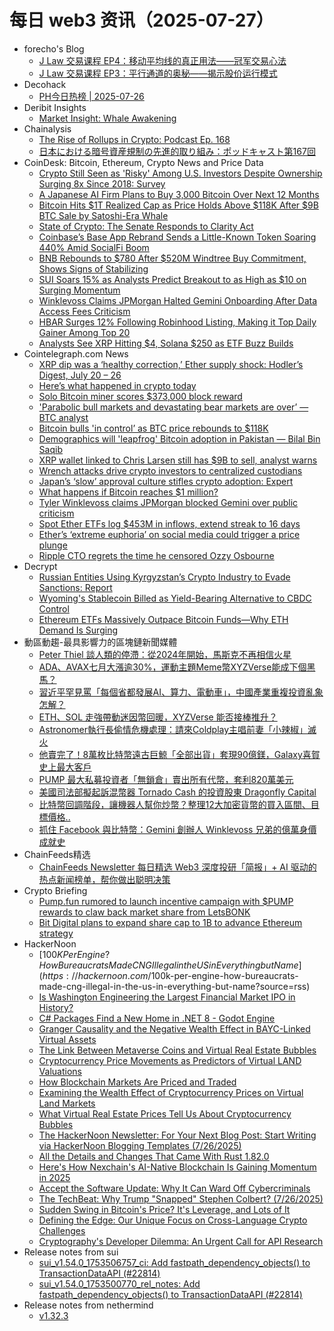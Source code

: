 # 每日 web3 资讯（2025-07-27）

- forecho's Blog
  - [J Law 交易课程 EP4：移动平均线的真正用法——冠军交易心法](https://blog.forecho.com/jlaw-meta-strategy-ep4.html)
  - [J Law 交易课程 EP3：平行通道的奥秘——揭示股价运行模式](https://blog.forecho.com/jlaw-meta-strategy-ep3.html)
- Decohack
  - [PH今日热榜 | 2025-07-26](https://decohack.com/producthunt-daily-2025-07-26/)
- Deribit Insights
  - [Market Insight: Whale Awakening](https://insights.deribit.com/market-insight/market-insight-whale-awakening/)
- Chainalysis
  - [The Rise of Rollups in Crypto: Podcast Ep. 168](https://www.chainalysis.com/blog/the-rise-of-rollups-in-crypto-podcast-ep-168/)
  - [日本における暗号資産規制の先進的取り組み：ポッドキャスト第167回](https://www.chainalysis.com/blog/japan-early-adopters-in-crypto-regulation-podcast-ep-167-japanese/)
- CoinDesk: Bitcoin, Ethereum, Crypto News and Price Data
  - [Crypto Still Seen as 'Risky' Among U.S. Investors Despite Ownership Surging 8x Since 2018: Survey](https://www.coindesk.com/business/2025/07/26/crypto-still-seen-as-risky-among-u-s-investors-despite-ownership-surging-8x-since-2018-survey)
  - [A Japanese AI Firm Plans to Buy 3,000 Bitcoin Over Next 12 Months](https://www.coindesk.com/business/2025/07/26/a-japanese-ai-firm-plans-to-buy-3-000-bitcoin-over-next-12-months)
  - [Bitcoin Hits $1T Realized Cap as Price Holds Above $118K After $9B BTC Sale by Satoshi-Era Whale](https://www.coindesk.com/markets/2025/07/26/bitcoin-hits-usd1t-realized-cap-as-price-holds-above-usd118k-after-usd9b-btc-sale-by-satoshi-era-whale)
  - [State of Crypto: The Senate Responds to Clarity Act](https://www.coindesk.com/news-analysis/2025/07/26/state-of-crypto-the-senate-responds-to-clarity-act)
  - [Coinbase’s Base App Rebrand Sends a Little-Known Token Soaring 440% Amid SocialFi Boom](https://www.coindesk.com/markets/2025/07/26/coinbase-s-base-app-rebrand-sends-little-known-token-soaring-440-amid-socialfi-boom)
  - [BNB Rebounds to $780 After $520M Windtree Buy Commitment, Shows Signs of Stabilizing](https://www.coindesk.com/markets/2025/07/26/bnb-rebounds-to-usd780-after-usd520m-windtree-buy-commitment-shows-signs-of-stabilizing)
  - [SUI Soars 15% as Analysts Predict Breakout to as High as $10 on Surging Momentum](https://www.coindesk.com/markets/2025/07/26/sui-soars-15-as-analysts-predict-breakout-to-as-high-as-usd10-on-surging-momentum)
  - [Winklevoss Claims JPMorgan Halted Gemini Onboarding After Data Access Fees Criticism](https://www.coindesk.com/business/2025/07/26/winklevoss-claims-jpmorgan-halted-gemini-onboarding-after-data-access-fees-criticism)
  - [HBAR Surges 12% Following Robinhood Listing, Making it Top Daily Gainer Among Top 20](https://www.coindesk.com/markets/2025/07/26/hbar-surges-12-following-robinhood-listing-making-it-top-daily-gainer-among-top-20)
  - [Analysts See XRP Hitting $4, Solana $250 as ETF Buzz Builds](https://www.coindesk.com/markets/2025/07/26/analysts-see-xrp-hitting-usd4-solana-usd250-as-etf-buzz-builds)
- Cointelegraph.com News
  - [XRP dip was a ‘healthy correction,’ Ether supply shock: Hodler’s Digest, July 20 – 26](https://cointelegraph.com/news/xrp-price-dip-healthy-ether-eth-supply-galaxy-digital-hodlers-digest?utm_source=rss_feed&utm_medium=rss&utm_campaign=rss_partner_inbound)
  - [Here’s what happened in crypto today](https://cointelegraph.com/news/what-happened-in-crypto-today?utm_source=rss_feed&utm_medium=rss&utm_campaign=rss_partner_inbound)
  - [Solo Bitcoin miner scores $373,000 block reward](https://cointelegraph.com/news/solo-bitcoin-miner-collects-373-000-block-reward?utm_source=rss_feed&utm_medium=rss&utm_campaign=rss_partner_inbound)
  - [&#039;Parabolic bull markets and devastating bear markets are over’ — BTC analyst](https://cointelegraph.com/news/parabolic-btc-bull-markets-devastating-bear-markets-over?utm_source=rss_feed&utm_medium=rss&utm_campaign=rss_partner_inbound)
  - [Bitcoin bulls &#039;in control’ as BTC price rebounds to $118K](https://cointelegraph.com/news/bitcoin-bulls-in-control-as-btc-price-rebounds-to-118k?utm_source=rss_feed&utm_medium=rss&utm_campaign=rss_partner_inbound)
  - [Demographics will &#039;leapfrog&#039; Bitcoin adoption in Pakistan — Bilal Bin Saqib](https://cointelegraph.com/news/demographics-leapfrog-bitcoin-adoption-pakistan-bilal-saqib?utm_source=rss_feed&utm_medium=rss&utm_campaign=rss_partner_inbound)
  - [XRP wallet linked to Chris Larsen still has $9B to sell, analyst warns](https://cointelegraph.com/news/xrp-wallet-linked-to-chris-larsen-still-has-9b-to-sell-analyst-warns?utm_source=rss_feed&utm_medium=rss&utm_campaign=rss_partner_inbound)
  - [Wrench attacks drive crypto investors to centralized custodians](https://cointelegraph.com/news/wrench-attacks-crypto-investors-centralized-custodians?utm_source=rss_feed&utm_medium=rss&utm_campaign=rss_partner_inbound)
  - [Japan’s ‘slow’ approval culture stifles crypto adoption: Expert](https://cointelegraph.com/news/japan-crypto-approvals-still-blocking-web3-growth?utm_source=rss_feed&utm_medium=rss&utm_campaign=rss_partner_inbound)
  - [What happens if Bitcoin reaches $1 million?](https://cointelegraph.com/explained/what-happens-if-bitcoin-reaches-1-million?utm_source=rss_feed&utm_medium=rss&utm_campaign=rss_partner_inbound)
  - [Tyler Winklevoss claims JPMorgan blocked Gemini over public criticism](https://cointelegraph.com/news/tyler-winklevoss-says-jpmorgan-blocked-gemini-after-criticism?utm_source=rss_feed&utm_medium=rss&utm_campaign=rss_partner_inbound)
  - [Spot Ether ETFs log $453M in inflows, extend streak to 16 days](https://cointelegraph.com/news/spot-ether-etfs-log-453m-inflows-extend-16-day-streak?utm_source=rss_feed&utm_medium=rss&utm_campaign=rss_partner_inbound)
  - [Ether’s ‘extreme euphoria’ on social media could trigger a price plunge](https://cointelegraph.com/news/ether-price-euphoria-social-media-red-flag-price-correction-santiment?utm_source=rss_feed&utm_medium=rss&utm_campaign=rss_partner_inbound)
  - [Ripple CTO regrets the time he censored Ozzy Osbourne](https://cointelegraph.com/news/ripple-cto-david-schwartz-regrets-ozzy-osbourne-black-sabbath-confession?utm_source=rss_feed&utm_medium=rss&utm_campaign=rss_partner_inbound)
- Decrypt
  - [Russian Entities Using Kyrgyzstan’s Crypto Industry to Evade Sanctions: Report](https://decrypt.co/331819/russian-entities-using-kyrgyzstans-crypto-industry-to-evade-sanctions-report)
  - [Wyoming's Stablecoin Billed as Yield-Bearing Alternative to CBDC Control](https://decrypt.co/331948/wyoming-stablecoin-billed-yield-bearing-alternative-cbdc-control)
  - [Ethereum ETFs Massively Outpace Bitcoin Funds—Why ETH Demand Is Surging](https://decrypt.co/331906/ethereum-etfs-massively-outpace-bitcoin-funds)
- 動區動趨-最具影響力的區塊鏈新聞媒體
  - [Peter Thiel 談人類的停滯：從2024年開始，馬斯克不再相信火星](https://www.blocktempo.com/peter-thiel-and-ross-douthat-talk-about-tech-right-power-on-ai/)
  - [ADA、AVAX七月大漲逾30%，運動主題Meme幣XYZVerse能成下個黑馬？](https://www.blocktempo.com/ada-and-avax-surged-more-than-30-percent-in-july/)
  - [習近平罕見罵「每個省都發展AI、算力、電動車」，中國產業重複投資亂象怎解？](https://www.blocktempo.com/xi-questions-ai-nev-involution/)
  - [ETH、SOL 走強帶動迷因幣回暖，XYZVerse 能否接棒推升？](https://www.blocktempo.com/ising-eth-and-sol-drive-meme-coins-to-recover/)
  - [Astronomer執行長偷情危機處理：請來Coldplay主唱前妻「小辣椒」滅火](https://www.blocktempo.com/astronomer-paltrow-pr-fight-back/)
  - [他賣完了！8萬枚比特幣遠古巨鯨「全部出貨」套現90億鎂，Galaxy喜賀史上最大客戶](https://www.blocktempo.com/galaxy-digital-90b-bitcoin-whale/)
  - [PUMP 最大私募投資者「無鎖倉」賣出所有代幣，套利820萬美元](https://www.blocktempo.com/pump-fun-token-private-sale-selloff/)
  - [美國司法部擬起訴混幣器 Tornado Cash 的投資股東 Dragonfly Capital](https://www.blocktempo.com/dragonfly-tornado-cash-vc-liability/)
  - [比特幣回調階段，讓機器人幫你炒幣？整理12大加密貨幣的買入區間、目標價格..](https://www.blocktempo.com/top-10-altcoin-investment-strategies/)
  - [抓住 Facebook 與比特幣：Gemini 創辦人 Winklevoss 兄弟的億萬身價成就史](https://www.blocktempo.com/two-bets-that-changed-everything-the-winklevoss-playbook/)
- ChainFeeds精选
  - [ChainFeeds Newsletter 每日精选 Web3 深度投研「简报」+ AI 驱动的热点新闻榜单，帮你做出聪明决策](https://substack.chainfeeds.xyz/p/dao-artemis-eth-10)
- Crypto Briefing
  - [Pump.fun rumored to launch incentive campaign with $PUMP rewards to claw back market share from LetsBONK](https://cryptobriefing.com/pump-token-incentives-trading-rewards/)
  - [Bit Digital plans to expand share cap to 1B to advance Ethereum strategy](https://cryptobriefing.com/bit-digital-ethereum-strategy-shares/)
- HackerNoon
  - [$100K Per Engine? How Bureaucrats Made CNG Illegal in the US in Everything but Name](https://hackernoon.com/$100k-per-engine-how-bureaucrats-made-cng-illegal-in-the-us-in-everything-but-name?source=rss)
  - [Is Washington Engineering the Largest Financial Market IPO in History?](https://hackernoon.com/is-washington-engineering-the-largest-financial-market-ipo-in-history?source=rss)
  - [C# Packages Find a New Home in .NET 8 - Godot Engine](https://hackernoon.com/c-packages-find-a-new-home-in-net-8-godot-engine?source=rss)
  - [Granger Causality and the Negative Wealth Effect in BAYC-Linked Virtual Assets](https://hackernoon.com/granger-causality-and-the-negative-wealth-effect-in-bayc-linked-virtual-assets?source=rss)
  - [The Link Between Metaverse Coins and Virtual Real Estate Bubbles](https://hackernoon.com/the-link-between-metaverse-coins-and-virtual-real-estate-bubbles?source=rss)
  - [Cryptocurrency Price Movements as Predictors of Virtual LAND Valuations](https://hackernoon.com/cryptocurrency-price-movements-as-predictors-of-virtual-land-valuations?source=rss)
  - [How Blockchain Markets Are Priced and Traded](https://hackernoon.com/how-blockchain-markets-are-priced-and-traded?source=rss)
  - [Examining the Wealth Effect of Cryptocurrency Prices on Virtual Land Markets](https://hackernoon.com/examining-the-wealth-effect-of-cryptocurrency-prices-on-virtual-land-markets?source=rss)
  - [What Virtual Real Estate Prices Tell Us About Cryptocurrency Bubbles](https://hackernoon.com/what-virtual-real-estate-prices-tell-us-about-cryptocurrency-bubbles?source=rss)
  - [The HackerNoon Newsletter: For Your Next Blog Post: Start Writing via HackerNoon Blogging Templates (7/26/2025)](https://hackernoon.com/7-26-2025-newsletter?source=rss)
  - [All the Details and Changes That Came With Rust 1.82.0](https://hackernoon.com/all-the-details-and-changes-that-came-with-rust-1820?source=rss)
  - [Here's How Nexchain's AI-Native Blockchain Is Gaining Momentum in 2025](https://hackernoon.com/heres-how-nexchains-ai-native-blockchain-is-gaining-momentum-in-2025?source=rss)
  - [Accept the Software Update: Why It Can Ward Off Cybercriminals](https://hackernoon.com/accept-the-software-update-why-it-can-ward-off-cybercriminals?source=rss)
  - [The TechBeat: Why Trump "Snapped" Stephen Colbert? (7/26/2025)](https://hackernoon.com/7-26-2025-techbeat?source=rss)
  - [Sudden Swing in Bitcoin's Price? It's Leverage, and Lots of It](https://hackernoon.com/sudden-swing-in-bitcoins-price-its-leverage-and-lots-of-it?source=rss)
  - [Defining the Edge: Our Unique Focus on Cross-Language Crypto Challenges](https://hackernoon.com/defining-the-edge-our-unique-focus-on-cross-language-crypto-challenges?source=rss)
  - [Cryptography's Developer Dilemma: An Urgent Call for API Research](https://hackernoon.com/cryptographys-developer-dilemma-an-urgent-call-for-api-research?source=rss)
- Release notes from sui
  - [sui_v1.54.0_1753506757_ci: Add fastpath_dependency_objects() to TransactionDataAPI (#22814)](https://github.com/MystenLabs/sui/releases/tag/sui_v1.54.0_1753506757_ci)
  - [sui_v1.54.0_1753500770_rel_notes: Add fastpath_dependency_objects() to TransactionDataAPI (#22814)](https://github.com/MystenLabs/sui/releases/tag/sui_v1.54.0_1753500770_rel_notes)
- Release notes from nethermind
  - [v1.32.3](https://github.com/NethermindEth/nethermind/releases/tag/1.32.3)
